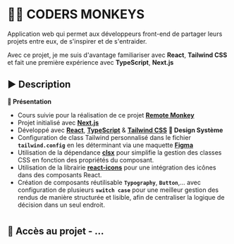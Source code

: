 # 👨‍💻 CODERS MONKEYS
Application web qui permet aux développeurs front-end de partager leurs projets entre eux, de s'inspirer et de s'entraider.

Avec ce projet, je me suis d'avantage familiariser avec **React**, **Tailwind CSS** et fait une première expérience avec **TypeScript**, **Next.js**

## ▶️ Description
**📄 Présentation**
- Cours suivie pour la réalisation de ce projet **[Remote Monkey](https://youtube.com/playlist?list=PLtKaauZVThjAe3U3AQqa-C1fLwHR48aMM&si=EH_EwWJUuE1k5gSE)**
- Projet initialisé avec **[Next.js](https://nextjs.org/)**
- Développé avec **[React](https://fr.react.dev/)**, **[TypeScript](https://www.typescriptlang.org/)** & **[Tailwind CSS](https://tailwindcss.com/)**
**🎨 Design Système**
- Configuration de class Tailwind personnalisé dans le fichier **`tailwind.config`** en les déterminant via une maquette **[Figma](https://www.figma.com)**
- Utilisation de la dépendance **[clsx](https://www.npmjs.com/package/clsx)** pour simplifie la gestion des classes CSS en fonction des propriétés du composant.
- Utilisation de la librairie **[react-icons](https://react-icons.github.io/react-icons/)** pour une intégration des icônes dans des composants React.
- Création de composants réutilisable **`Typography`**, **`Button`**,... avec configuration de plusieurs **`switch case`** pour une meilleur gestion des rendus de manière structurée et lisible, afin de centraliser la logique de décision dans un seul endroit.

#

## 🔎 Accès au projet - ...